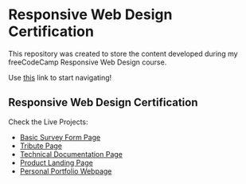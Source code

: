 # Responsive Web Design Certification
This repository was created to store the content developed during my freeCodeCamp Responsive Web Design course.

Use [this](https://sdkitagawa.github.io/freeCodeCamp/) link to start navigating!

## Responsive Web Design Certification
<summary>Check the Live Projects:</summary>

- [Basic Survey Form Page](https://sdkitagawa.github.io/freeCodeCamp/responsive_web_design_certification/module_1/5_certification_project_(survey_form)/after_module_1/)
- [Tribute Page](https://sdkitagawa.github.io/freeCodeCamp/responsive_web_design_certification/module_2/5_certification_project_(tribute_page)/)
- [Technical Documentation Page](https://sdkitagawa.github.io/freeCodeCamp/responsive_web_design_certification/module_3/4_certification_project_(technical_documentation_page)/)
- [Product Landing Page](https://sdkitagawa.github.io/freeCodeCamp/responsive_web_design_certification/module_4/3_certification_project_(product_landing_page)/)
- [Personal Portfolio Webpage](#)
